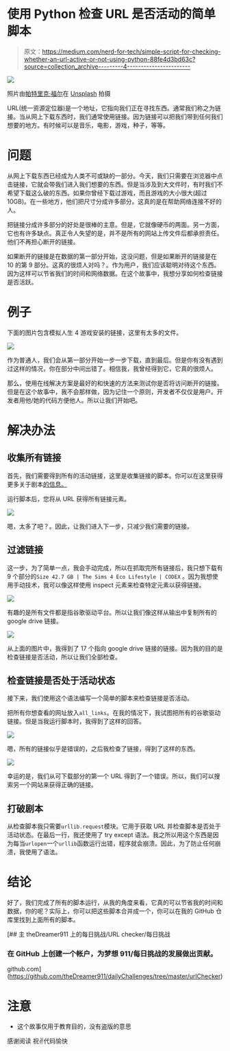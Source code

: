 # 使用 Python 检查 URL 是否活动的简单脚本

> 原文：<https://medium.com/nerd-for-tech/simple-script-for-checking-whether-an-url-active-or-not-using-python-88fe4d3bd63c?source=collection_archive---------4----------------------->

![](img/6dbbb94c4efb65db97fac39e795759bb.png)

照片由[帕特里克·福尔](https://unsplash.com/@patrickian4?utm_source=unsplash&utm_medium=referral&utm_content=creditCopyText)在 [Unsplash](https://unsplash.com/s/photos/typewriter?utm_source=unsplash&utm_medium=referral&utm_content=creditCopyText) 拍摄

URL(统一资源定位器)是一个地址，它指向我们正在寻找东西。通常我们称之为链接。当从网上下载东西时，我们通常使用链接。因为链接可以把我们带到任何我们想要的地方。有时候可以是音乐，电影，游戏，种子，等等。

# 问题

从网上下载东西已经成为人类不可或缺的一部分。今天，我们只需要在浏览器中点击链接，它就会带我们进入我们想要的东西。但是当涉及到大文件时，有时我们不希望下载这么破的东西。如果你曾经下载过游戏，而且游戏的大小很大(超过 10GB)。在一些地方，他们把尺寸分成许多部分。这真的是在帮助网络连接不好的人。

把链接分成许多部分的好处是很棒的主意。但是，它就像硬币的两面。另一方面，它也有许多缺点。真正令人失望的是，并不是所有的网站上传文件后都承担责任。他们不再担心断开的链接。

如果断开的链接是在数据的第一部分开始，这没问题，但是如果断开的链接是在 10 的第 9 部分。这真的很烦人对吗？。作为用户，我们应该聪明对待这个东西。因为这样可以节省我们的时间和网络数据。在这个故事中，我想分享如何检查链接是否活跃。

# 例子

下面的图片包含模拟人生 4 游戏安装的链接，这里有太多的文件。

![](img/63e13baf541757c3b7b5d7c64bd4745d.png)

作为普通人，我们会从第一部分开始一步一步下载，直到最后。但是你有没有遇到过这样的情况，你在部分中间出错了。相信我，我曾经得到它，它真的很烦人。

那么，使用在线解决方案是最好的和快速的方法来测试你是否将访问断开的链接。但是在这个故事中，我不会那样做，因为记住一个原则，开发者不仅仅是用户。开发者用他/她的代码方便他人。所以让我们开始吧。

# 解决办法

## 收集所有链接

首先，我们需要得到所有的活动链接，这里是收集链接的脚本。你可以在这里获得更多关于剧本[的信息。](https://pythonprogramminglanguage.com/get-links-from-webpage/)

运行脚本后，您将从 URL 获得所有链接元素。

![](img/67cefff26ded29504fb844c2d2bf3607.png)

嗯，太多了吧？。因此，让我们进入下一步，只减少我们需要的链接。

## 过滤链接

这一步，为了简单一点，我会手动完成，所以在抓取完所有链接后，我只想下载有 9 个部分的`Size 42.7 GB | The Sims 4 Eco Lifestyle | CODEX` 。因为我想使用手动技术，我可以像这样使用 inspect 元素来检查特定元素以获得链接。

![](img/2769dfd4ca3120a21a33efd8aacab87c.png)

有趣的是所有文件都是指谷歌驱动平台。所以让我们像这样从输出中复制所有的 google drive 链接。

![](img/4d7ffe8dc450318c31456e028ba181bf.png)

从上面的图片中，我得到了 17 个指向 google drive 链接的链接。因为我的目的是检查链接是否活动，所以让我们全部检查。

## 检查链接是否处于活动状态

接下来，我们使用这个语法编写一个简单的脚本来检查链接是否活动。

把所有你想查看的网址放入`all_links`。在我的情况下，我试图把所有的谷歌驱动链接。但是当我运行脚本时，我得到了这样的回答。

![](img/42f9bdd59c1506cf6b59564fa14973d2.png)

嗯，所有的链接似乎是错误的，之后我检查了链接，得到了这样的东西。

![](img/f19e83e78a5766b37ba5d970bb7d633d.png)

幸运的是，我们从可下载部分的第一个 URL 得到了一个错误。所以，我们可以搜索另一个网站来获得正确的链接。

## 打破剧本

从检查脚本我只需要`urllib.request`模块。它用于获取 URL 并检查脚本是否处于活动状态。在最后一行，我还使用了 try except 语法。我之所以用这个东西是因为每当`urlopen`一个`urllib`函数运行出错，程序就会崩溃。因此，为了防止任何崩溃，我使用了语法。

# 结论

好了，我们完成了所有的脚本运行，从我的角度来看，它真的可以节省我的时间和数据，你的呢？实际上，你可以把这些脚本合并成一个，你可以在我的 GitHub 仓库里找到上面所有的脚本。

[](https://github.com/theDreamer911/dailyChallenges/tree/master/urlChecker) [## 主 theDreamer911 上的每日挑战/URL checker/每日挑战

### 在 GitHub 上创建一个帐户，为梦想 911/每日挑战的发展做出贡献。

github.com](https://github.com/theDreamer911/dailyChallenges/tree/master/urlChecker) 

# 注意

*   这个故事仅用于教育目的，没有盗版的意思

感谢阅读
祝✌代码愉快